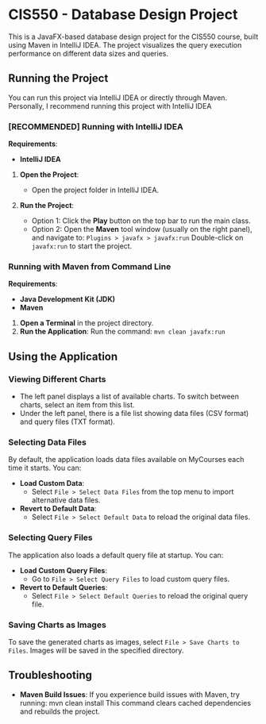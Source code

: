 # CIS550 - Database Design Project

This is a JavaFX-based database design project for the CIS550 course, built using Maven in IntelliJ IDEA.
The project visualizes the query execution performance on different data sizes and queries.

## Running the Project

You can run this project via IntelliJ IDEA or directly through Maven.
Personally, I recommend running this project with IntelliJ IDEA

### [RECOMMENDED] Running with IntelliJ IDEA

**Requirements**:
- **IntelliJ IDEA**

1. **Open the Project**:
   - Open the project folder in IntelliJ IDEA.

2. **Run the Project**:
   - Option 1: Click the **Play** button on the top bar to run the main class.
   - Option 2: Open the **Maven** tool window (usually on the right panel), and navigate to:
     ```Plugins > javafx > javafx:run```
     Double-click on ```javafx:run``` to start the project.

### Running with Maven from Command Line

**Requirements**:
- **Java Development Kit (JDK)**
- **Maven**

1. **Open a Terminal** in the project directory.
2. **Run the Application**:
   Run the command: ```mvn clean javafx:run```

## Using the Application

### Viewing Different Charts

- The left panel displays a list of available charts. To switch between charts, select an item from this list.
- Under the left panel, there is a file list showing data files (CSV format) and query files (TXT format).

### Selecting Data Files

By default, the application loads data files available on MyCourses each time it starts. You can:

- **Load Custom Data**:
   - Select ```File > Select Data Files``` from the top menu to import alternative data files.
- **Revert to Default Data**:
   - Select ```File > Select Default Data``` to reload the original data files.

### Selecting Query Files

The application also loads a default query file at startup. You can:

- **Load Custom Query Files**:
   - Go to ```File > Select Query Files``` to load custom query files.
- **Revert to Default Queries**:
   - Select ```File > Select Default Queries``` to reload the original query file.

### Saving Charts as Images

To save the generated charts as images, select ```File > Save Charts to Files```. Images will be saved in the specified directory.

## Troubleshooting

- **Maven Build Issues**: If you experience build issues with Maven, try running:
  mvn clean install
  This command clears cached dependencies and rebuilds the project.

